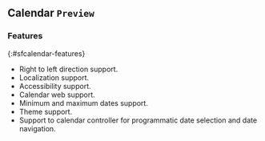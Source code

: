 ## Calendar `Preview`

### Features
{:#sfcalendar-features}

* Right to left direction support.
* Localization support.
* Accessibility support.
* Calendar web support.
* Minimum and maximum dates support.
* Theme support.
* Support to calendar controller for programmatic date selection and date navigation.


